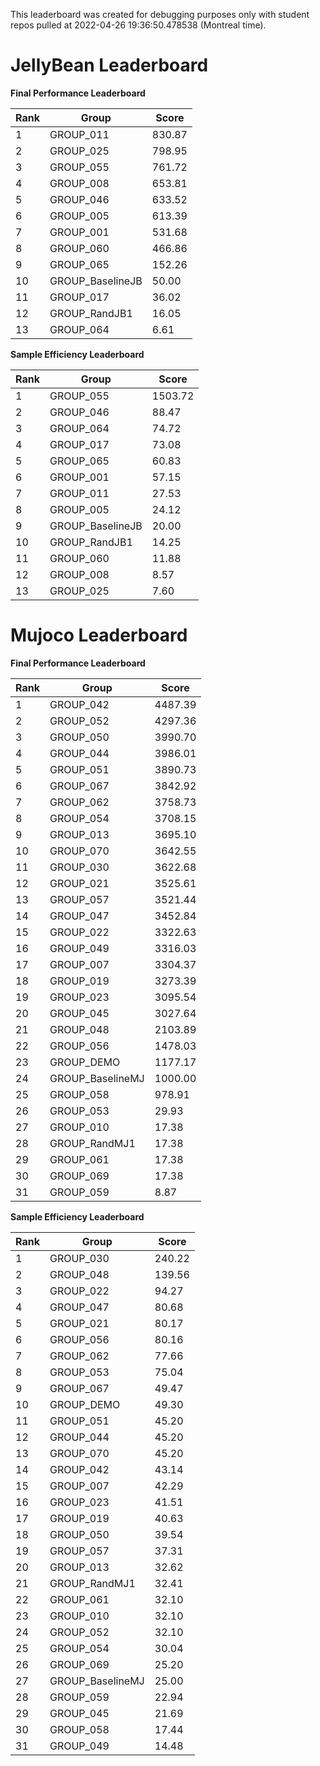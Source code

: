 This leaderboard was created for debugging purposes only with student repos pulled at 2022-04-26 19:36:50.478538 (Montreal time).


# JellyBean Leaderboard

**Final Performance Leaderboard**

|Rank      |Group     |Score     |
|----------|----------|----------|
|1      |GROUP_011     |830.87     |
|2      |GROUP_025     |798.95     |
|3      |GROUP_055     |761.72     |
|4      |GROUP_008     |653.81     |
|5      |GROUP_046     |633.52     |
|6      |GROUP_005     |613.39     |
|7      |GROUP_001     |531.68     |
|8      |GROUP_060     |466.86     |
|9      |GROUP_065     |152.26     |
|10      |GROUP_BaselineJB     |50.00     |
|11      |GROUP_017     |36.02     |
|12      |GROUP_RandJB1     |16.05     |
|13      |GROUP_064     |6.61     |


**Sample Efficiency Leaderboard**

|Rank      |Group     |Score     |
|----------|----------|----------|
|1      |GROUP_055     |1503.72     |
|2      |GROUP_046     |88.47     |
|3      |GROUP_064     |74.72     |
|4      |GROUP_017     |73.08     |
|5      |GROUP_065     |60.83     |
|6      |GROUP_001     |57.15     |
|7      |GROUP_011     |27.53     |
|8      |GROUP_005     |24.12     |
|9      |GROUP_BaselineJB     |20.00     |
|10      |GROUP_RandJB1     |14.25     |
|11      |GROUP_060     |11.88     |
|12      |GROUP_008     |8.57     |
|13      |GROUP_025     |7.60     |


# Mujoco Leaderboard

**Final Performance Leaderboard**

|Rank      |Group     |Score     |
|----------|----------|----------|
|1      |GROUP_042     |4487.39     |
|2      |GROUP_052     |4297.36     |
|3      |GROUP_050     |3990.70     |
|4      |GROUP_044     |3986.01     |
|5      |GROUP_051     |3890.73     |
|6      |GROUP_067     |3842.92     |
|7      |GROUP_062     |3758.73     |
|8      |GROUP_054     |3708.15     |
|9      |GROUP_013     |3695.10     |
|10      |GROUP_070     |3642.55     |
|11      |GROUP_030     |3622.68     |
|12      |GROUP_021     |3525.61     |
|13      |GROUP_057     |3521.44     |
|14      |GROUP_047     |3452.84     |
|15      |GROUP_022     |3322.63     |
|16      |GROUP_049     |3316.03     |
|17      |GROUP_007     |3304.37     |
|18      |GROUP_019     |3273.39     |
|19      |GROUP_023     |3095.54     |
|20      |GROUP_045     |3027.64     |
|21      |GROUP_048     |2103.89     |
|22      |GROUP_056     |1478.03     |
|23      |GROUP_DEMO     |1177.17     |
|24      |GROUP_BaselineMJ     |1000.00     |
|25      |GROUP_058     |978.91     |
|26      |GROUP_053     |29.93     |
|27      |GROUP_010     |17.38     |
|28      |GROUP_RandMJ1     |17.38     |
|29      |GROUP_061     |17.38     |
|30      |GROUP_069     |17.38     |
|31      |GROUP_059     |8.87     |


**Sample Efficiency Leaderboard**

|Rank      |Group     |Score     |
|----------|----------|----------|
|1      |GROUP_030     |240.22     |
|2      |GROUP_048     |139.56     |
|3      |GROUP_022     |94.27     |
|4      |GROUP_047     |80.68     |
|5      |GROUP_021     |80.17     |
|6      |GROUP_056     |80.16     |
|7      |GROUP_062     |77.66     |
|8      |GROUP_053     |75.04     |
|9      |GROUP_067     |49.47     |
|10      |GROUP_DEMO     |49.30     |
|11      |GROUP_051     |45.20     |
|12      |GROUP_044     |45.20     |
|13      |GROUP_070     |45.20     |
|14      |GROUP_042     |43.14     |
|15      |GROUP_007     |42.29     |
|16      |GROUP_023     |41.51     |
|17      |GROUP_019     |40.63     |
|18      |GROUP_050     |39.54     |
|19      |GROUP_057     |37.31     |
|20      |GROUP_013     |32.62     |
|21      |GROUP_RandMJ1     |32.41     |
|22      |GROUP_061     |32.10     |
|23      |GROUP_010     |32.10     |
|24      |GROUP_052     |32.10     |
|25      |GROUP_054     |30.04     |
|26      |GROUP_069     |25.20     |
|27      |GROUP_BaselineMJ     |25.00     |
|28      |GROUP_059     |22.94     |
|29      |GROUP_045     |21.69     |
|30      |GROUP_058     |17.44     |
|31      |GROUP_049     |14.48     |


